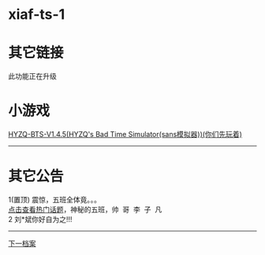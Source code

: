 # xiaf-ts-1

# 其它链接

<!--<a href="https://www.baidu.com/">百度</a><br/>
<a href="https://www.baidu.com/s?word=输入文字">百度搜索模板1</a><br/>
<a href="https://baike.baidu.com/">百度百科</a><br/>
<a href="https://www.bilibili.com/">bilibili</a><br/>
<a href="https://manga.bilibili.com/">bilibili漫画</a><br/>
<a href="https://game.bilibili.com/">bilibili游戏中心</a><br/>
<a href="https://xido81.github.io/xiaf-ts-1/wapc/1/help/ca/index.html">Xiajaf-ca帮助版</a><br/>
<a href="https://xido81.github.io/xiaf-ts-1/test/4/index.html">Xiajaf-网页测试工具</a><br/>
<a href="https://www.aigei.com/">爱给网</a><br/>
<a href="https://www.dingtalk.com/">钉钉</a><br/>
<a href="https://m.dingtalk.com/">钉钉-手机版</a><br/>
<a href="https://www.iqiyi.com/">爱奇艺</a><br/>
<a href="https://www.youku.com/">优酷</a>-->
<a>此功能正在升级</a>

# 小游戏
<a href="https://hyzq.github.io/HYZQ-BTS-V1.4.5/">HYZQ-BTS-V1.4.5(HYZQ's Bad Time Simulator(sans模拟器))(你们先玩着)</a>

***
# 其它公告
<a>1(置顶) 震惊，五班全体竟。。。<br/><a href="https://xxq.iclass30.com/studyWalls/student_32952b340de147a098fc5c02251a1ba3/publish_5e17425ef9b5467288699674035ea3b0">点击查看热门话题</a>，神秘的五班，帅&nbsp;&nbsp;哥&nbsp;&nbsp;李&nbsp;&nbsp;子&nbsp;&nbsp;凡</a>
<br/>
<a>2 刘\*斌你好自为之!!!</a>

***
<a href="https://github.com/xido81/xiaf-ts-1/tree/master/rmd">下一档案</a>
